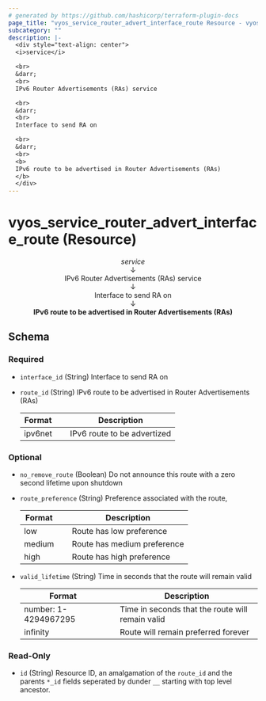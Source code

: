 ```yaml
---
# generated by https://github.com/hashicorp/terraform-plugin-docs
page_title: "vyos_service_router_advert_interface_route Resource - vyos"
subcategory: ""
description: |-
  <div style="text-align: center">
  <i>service</i>

  <br>
  &darr;
  <br>
  IPv6 Router Advertisements (RAs) service

  <br>
  &darr;
  <br>
  Interface to send RA on

  <br>
  &darr;
  <br>
  <b>
  IPv6 route to be advertised in Router Advertisements (RAs)
  </b>
  </div>
---
```


# vyos_service_router_advert_interface_route (Resource)

<div style="text-align: center">
<i>service</i>

<br>
&darr;
<br>
IPv6 Router Advertisements (RAs) service

<br>
&darr;
<br>
Interface to send RA on

<br>
&darr;
<br>
<b>
IPv6 route to be advertised in Router Advertisements (RAs)
</b>
</div>



<!-- schema generated by tfplugindocs -->
## Schema

### Required

- `interface_id` (String) Interface to send RA on
- `route_id` (String) IPv6 route to be advertised in Router Advertisements (RAs)

    |  Format &emsp; | Description  |
    |----------|---------------|
    |  ipv6net  &emsp; |  IPv6 route to be advertized  |

### Optional

- `no_remove_route` (Boolean) Do not announce this route with a zero second lifetime upon shutdown
- `route_preference` (String) Preference associated with the route,

    |  Format &emsp; | Description  |
    |----------|---------------|
    |  low  &emsp; |  Route has low preference  |
    |  medium  &emsp; |  Route has medium preference  |
    |  high  &emsp; |  Route has high preference  |
- `valid_lifetime` (String) Time in seconds that the route will remain valid

    |  Format &emsp; | Description  |
    |----------|---------------|
    |  number: 1-4294967295  &emsp; |  Time in seconds that the route will remain valid  |
    |  infinity  &emsp; |  Route will remain preferred forever  |

### Read-Only

- `id` (String) Resource ID, an amalgamation of the `route_id` and the parents `*_id` fields seperated by dunder `__` starting with top level ancestor.

